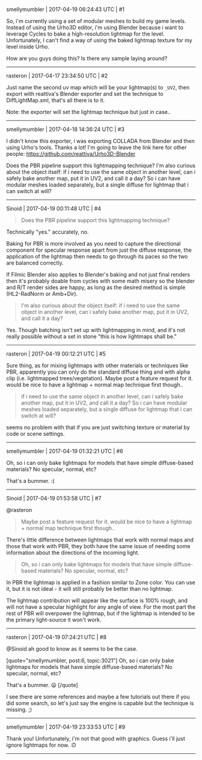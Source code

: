 smellymumbler | 2017-04-19 06:24:43 UTC | #1

So, i'm currently using a set of modular meshes to build my game levels. Instead of using the Urho3D editor, i'm using Blender because i want to leverage Cycles to bake a high-resolution lightmap for the level. Unfortunately, I can't find a way of using the baked lightmap texture for my level inside Urho.

How are you guys doing this? Is there any sample laying around?

-------------------------

rasteron | 2017-04-17 23:34:50 UTC | #2

Just name the second uv map which will be your lightmap(s) to `_UV2`, then export with reattiva's Blender exporter and set the technique to DiffLightMap.xml, that's all there is to it.

Note: the exporter will set the lightmap technique but just in case..

-------------------------

smellymumbler | 2017-04-18 14:36:24 UTC | #3

I didn't know this exporter, i was exporting COLLADA from Blender and then using Urho's tools. Thanks a lot! I'm going to leave the link here for other people: https://github.com/reattiva/Urho3D-Blender

Does the PBR pipeline support this lightmapping technique? I'm also curious about the object itself: if i need to use the same object in another level, can i safely bake another map, put it in UV2, and call it a day? So i can have modular meshes loaded separately, but a single diffuse for lightmap that i can switch at will?

-------------------------

Sinoid | 2017-04-19 00:11:48 UTC | #4

> Does the PBR pipeline support this lightmapping technique?

Technically "yes." accurately, no.

Baking for PBR is more involved as you need to capture the directional component for specular response apart from just the diffuse response, the application of the lightmap then needs to go through its paces so the two are balanced correctly.

If Filmic Blender also applies to Blender's baking and not just final renders then it's probably doable from cycles with some math misery so the blender and R/T render sides are happy, as long as the desired method is simple (HL2-RadNorm or Amb+Dir).

> I'm also curious about the object itself: if i need to use the same object in another level, can i safely bake another map, put it in UV2, and call it a day?

Yes. Though batching isn't set up with lightmapping in mind, and it's not really possible without a set in stone "this is how lightmaps shall be."

-------------------------

rasteron | 2017-04-19 00:12:21 UTC | #5

Sure thing, as for mixing lightmaps with other materials or techniques like PBR, apparently you can only do the standard diffuse thing and with alpha clip (i.e. lightmapped trees/vegetation). Maybe post a feature request for it. would be nice to have a lightmap + normal map technique first though..

> if i need to use the same object in another level, can i safely bake another map, put it in UV2, and call it a day? So i can have modular meshes loaded separately, but a single diffuse for lightmap that i can switch at will?

seems no problem with that if you are just switching texture or material by code or scene settings.

-------------------------

smellymumbler | 2017-04-19 01:32:21 UTC | #6

Oh, so i can only bake lightmaps for models that have simple diffuse-based materials? No specular, normal, etc? 

That's a bummer. :(

-------------------------

Sinoid | 2017-04-19 01:53:58 UTC | #7

@rasteron
> Maybe post a feature request for it. would be nice to have a lightmap + normal map technique first though..

There's little difference between lightmaps that work with normal maps and those that work with PBR, they both have the same issue of needing some information about the directions of the incoming light.

> Oh, so i can only bake lightmaps for models that have simple diffuse-based materials? No specular, normal, etc?

In PBR the lightmap is applied in a fashion similar to Zone color. You can use it, but it is not ideal - it will still probably be better than no lightmap. 

The lightmap contribution will appear like the surface is 100% rough, and will not have a specular highlight for any angle of view. For the most part the rest of PBR will overpower the lightmap, but if the lightmap is intended to be the primary light-source it won't work.

-------------------------

rasteron | 2017-04-19 07:24:21 UTC | #8

@Sinoid ah good to know as it seems to be the case.

[quote="smellymumbler, post:6, topic:3021"]
Oh, so i can only bake lightmaps for models that have simple diffuse-based materials? No specular, normal, etc? 

That's a bummer. :frowning:
[/quote]

I see there are some references and maybe a few tutorials out there if you did some search, so let's just say the engine is capable but the technique is missing. ;)

-------------------------

smellymumbler | 2017-04-19 23:33:53 UTC | #9

Thank you! Unfortunately, i'm not that good with graphics. Guess i'll just ignore lightmaps for now. :D

-------------------------


